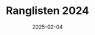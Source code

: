 ---
title: 'Ranglisten 2024'
date: 2025-02-04
type: landing

design:
    spacing: "6rem"
sections:
  - block: markdown
    id: ranglisten
    content:
      title: Ranglisten
      text: |
        <h2>KU 10</h2>
        <a target="_blank" href="/ranglisten/KU10 Einzel.pdf">Einzel</a>
        <a target="_blank" href="/ranglisten/KU10 Mannschaft.pdf">Mannschaft</a>
        <h2>A0</h2>
        <a target="_blank" href="/ranglisten/MU10 Einzel.pdf">Einzel</a>
        <a target="_blank" href="/ranglisten/MU10 Mannschaft.pdf">Mannschaft</a>
        <h2>KU 13</h2>
        <a target="_blank" href="/ranglisten/KU13 Einzel.pdf">Einzel</a>
        <a target="_blank" href="/ranglisten/KU13 Mannschaft.pdf">Mannschaft</a>
        <h2>MU 13</h2>
        <a target="_blank" href="/ranglisten/MU13 Einzel.pdf">Einzel</a>
        <a target="_blank" href="/ranglisten/MU13 Mannschaft.pdf">Mannschaft</a>
        <h2>KU 16</h2>
        <a target="_blank" href="/ranglisten/KU16 Einzel.pdf">Einzel</a>
        <a target="_blank" href="/ranglisten/KU16 Mannschaft.pdf">Mannschaft</a>
        <h2>MU 16</h2>
        <a target="_blank" href="/ranglisten/MU16 Einzel.pdf">Einzel</a>
        <a target="_blank" href="/ranglisten/MU16 Mannschaft.pdf">Mannschaft</a>
        <h2>A</h2>
        <a target="_blank" href="/ranglisten/A Einzel.pdf">Einzel</a>
        <a target="_blank" href="/ranglisten/A Mannschaft.pdf">Mannschaft</a>
        <h2>D</h2>
        <a target="_blank" href="/ranglisten/D Einzel.pdf">Einzel</a>
        <a target="_blank" href="/ranglisten/D Mannschaft.pdf">Mannschaft</a>
        <h2>Mixed</h2>
        <a target="_blank" href="/ranglisten/Mixed Mannschaft.pdf">Mannschaft</a>
---